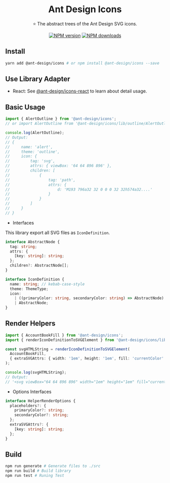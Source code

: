 <h1 align="center">
Ant Design Icons
</h1>

<p align="center">
⭐ The abstract trees of the Ant Design SVG icons.
</p>

<div align="center">

[![NPM version](https://img.shields.io/npm/v/@ant-design/icons.svg?style=flat)](https://npmjs.org/package/@ant-design/icons)
[![NPM downloads](http://img.shields.io/npm/dm/@ant-design/icons.svg?style=flat)](https://npmjs.org/package/@ant-design/icons)

</div>

## Install

```bash
yarn add @ant-design/icons # or npm install @ant-design/icons --save
```

## Use Library Adapter

- React: See [@ant-design/icons-react](./packages/icons-react) to learn about detail usage.

## Basic Usage

```ts
import { AlertOutline } from '@ant-design/icons';
// or import AlertOutline from '@ant-design/icons/lib/outline/AlertOutline';

console.log(AlertOutline);
// Output:
// {
//     name: 'alert',
//     theme: 'outline',
//     icon: {
//         tag: 'svg',
//         attrs: { viewBox: '64 64 896 896' },
//         children: [
//             {
//                 tag: 'path',
//                 attrs: {
//                     d: 'M193 796a32 32 0 0 0 32 32h574a32....'
//                 }
//             }
//         ]
//     }
// }
```

- Interfaces

This library export all SVG files as `IconDefinition`.

```ts
interface AbstractNode {
  tag: string;
  attrs: {
    [key: string]: string;
  };
  children?: AbstractNode[];
}

interface IconDefinition {
  name: string; // kebab-case-style
  theme: ThemeType;
  icon:
    | ((primaryColor: string, secondaryColor: string) => AbstractNode)
    | AbstractNode;
}
```

## Render Helpers
```ts
import { AccountBookFill } from '@ant-design/icons';
import { renderIconDefinitionToSVGElement } from '@ant-design/icons/lib/helpers';

const svgHTMLString = renderIconDefinitionToSVGElement(
  AccountBookFill,
  { extraSVGAttrs: { width: '1em', height: '1em', fill: 'currentColor' } }
);

console.log(svgHTMLString);
// Output:
// '<svg viewBox="64 64 896 896" width="1em" height="1em" fill="currentColor"><path d="M880 184H712v-64c0-4.4-3.6-8-8-8h-56c-4.4 0-8 3.6-8 8v64H384v-64c0-4.4-3.6-8-8-8h-56c-4.4 0-8 3.6-8 8v64H144c-17.7 0-32 14.3-32 32v664c0 17.7 14.3 32 32 32h736c17.7 0 32-14.3 32-32V216c0-17.7-14.3-32-32-32zM648.3 426.8l-87.7 161.1h45.7c5.5 0 10 4.5 10 10v21.3c0 5.5-4.5 10-10 10h-63.4v29.7h63.4c5.5 0 10 4.5 10 10v21.3c0 5.5-4.5 10-10 10h-63.4V752c0 5.5-4.5 10-10 10h-41.3c-5.5 0-10-4.5-10-10v-51.8h-63.1c-5.5 0-10-4.5-10-10v-21.3c0-5.5 4.5-10 10-10h63.1v-29.7h-63.1c-5.5 0-10-4.5-10-10v-21.3c0-5.5 4.5-10 10-10h45.2l-88-161.1c-2.6-4.8-.9-10.9 4-13.6 1.5-.8 3.1-1.2 4.8-1.2h46c3.8 0 7.2 2.1 8.9 5.5l72.9 144.3 73.2-144.3a10 10 0 0 1 8.9-5.5h45c5.5 0 10 4.5 10 10 .1 1.7-.3 3.3-1.1 4.8z"></path></svg>'
```

- Options Interfaces

```ts
interface HelperRenderOptions {
  placeholders?: {
    primaryColor?: string;
    secondaryColor?: string;
  };
  extraSVGAttrs?: {
    [key: string]: string;
  };
}
```

## Build
```bash
npm run generate # Generate files to ./src
npm run build # Build library
npm run test # Runing Test
```
